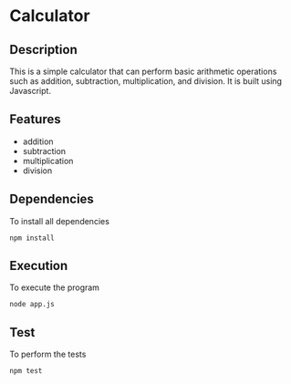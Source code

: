 # Calculator

## Description
This is a simple calculator that can perform basic arithmetic operations such as addition, subtraction, multiplication, and division. It is built using Javascript. 

## Features
- addition
- subtraction
- multiplication
- division

## Dependencies 
To install all dependencies
    
    npm install

## Execution 
To execute the program

    node app.js
   
## Test 
To perform the tests

    npm test
    
